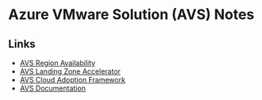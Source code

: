 # Azure VMware Solution (AVS) Notes

## Links

* [AVS Region Availability](https://azure.microsoft.com/en-us/explore/global-infrastructure/products-by-region/table)
* [AVS Landing Zone Accelerator](https://learn.microsoft.com/en-us/azure/cloud-adoption-framework/scenarios/azure-vmware/enterprise-scale-landing-zone)
* [AVS Cloud Adoption Framework](https://learn.microsoft.com/en-us/azure/cloud-adoption-framework/scenarios/azure-vmware/)
* [AVS Documentation](https://learn.microsoft.com/en-us/azure/azure-vmware/)
